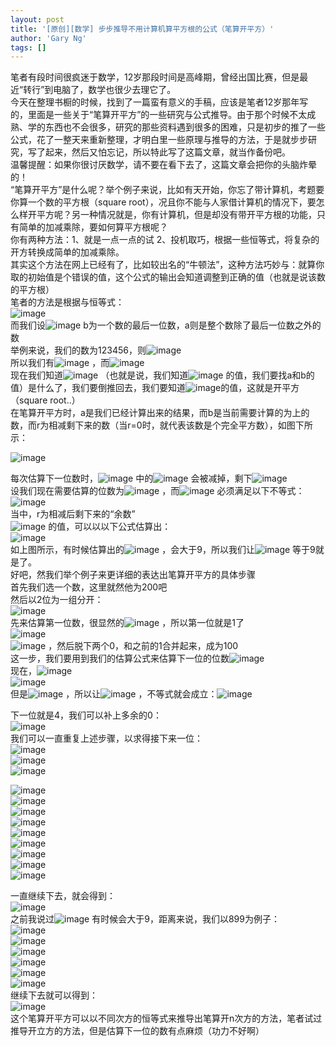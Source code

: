 ```yaml
---
layout: post
title: '[原创][数学] 步步推导不用计算机算平方根的公式（笔算开平方）'
author: 'Gary Ng'
tags: []
---
```


笔者有段时间很疯迷于数学，12岁那段时间是高峰期，曾经出国比赛，但是最近“转行”到电脑了，数学也很少去理它了。  
今天在整理书橱的时候，找到了一篇蛮有意义的手稿，应该是笔者12岁那年写的，里面是一些关于“笔算开平方”的一些研究与公式推导。由于那个时候不太成熟、学的东西也不会很多，研究的那些资料遇到很多的困难，只是初步的推了一些公式，花了一整天来重新整理，才明白里一些原理与推导的方法，于是就步步研究，写了起来，然后又怕忘记，所以特此写了这篇文章，就当作备份吧。  
温馨提醒：如果你很讨厌数学，请不要在看下去了，这篇文章会把你的头脑炸晕的！  
“笔算开平方”是什么呢？举个例子来说，比如有天开始，你忘了带计算机，考题要你算一个数的平方根（square root），况且你不能与人家借计算机的情况下，要怎么样开平方呢？另一种情况就是，你有计算机，但是却没有带开平方根的功能，只有简单的加减乘除，要如何算平方根呢？  
你有两种方法：1、就是一点一点的试 2、投机取巧，根据一些恒等式，将复杂的开方转换成简单的加减乘除。  
其实这个方法在网上已经有了，比如较出名的“牛顿法”，这种方法巧妙与：就算你取的初始值是个错误的值，这个公式的输出会知道调整到正确的值（也就是说该数的平方根）  
笔者的方法是根据与恒等式：  
![image](http://lh5.ggpht.com/-9brMAPdpg2I/UMXzXsVJyfI/AAAAAAAACxw/RrTA37QVJjs/image_thumb%25255B9%25255D.png?imgmax=800)  
而我们设![image](http://lh6.ggpht.com/-2EiNwl8yZas/UMXzZotu_KI/AAAAAAAACyA/akzDnA5YI6Y/image_thumb%25255B8%25255D.png?imgmax=800)  b为一个数的最后一位数，a则是整个数除了最后一位数之外的数  
举例来说，我们的数为123456，则![image](http://lh4.ggpht.com/-2qycMXS9Auo/UMXzbuNUfYI/AAAAAAAACyM/QbjHADhK178/image_thumb%25255B11%25255D.png?imgmax=800)   
所以我们有![image](http://lh3.ggpht.com/-64CEVhn9oI8/UMXzd5kevYI/AAAAAAAACyg/ea8tKpfueQQ/image_thumb%25255B13%25255D.png?imgmax=800) ，而![image](http://lh5.ggpht.com/-FXo_zLUkhjs/UMXzfciO7OI/AAAAAAAACyw/f4ynumWGStA/image_thumb%25255B14%25255D.png?imgmax=800)   
现在我们知道![image](http://lh4.ggpht.com/-7OboZ0MUp3g/UMXzhZ21xwI/AAAAAAAACzA/AX2uTsAyVPY/image_thumb%25255B15%25255D.png?imgmax=800) （也就是说，我们知道![image](http://lh6.ggpht.com/-gQf8N71dv98/UMXzjEqwk5I/AAAAAAAACzQ/Ghz4XWgVPis/image_thumb%25255B16%25255D.png?imgmax=800) 的值，我们要找a和b的值）是什么了，我们要倒推回去，我们要知道![image](http://lh6.ggpht.com/-2EiNwl8yZas/UMXzZotu_KI/AAAAAAAACyA/akzDnA5YI6Y/image_thumb%25255B8%25255D.png?imgmax=800)的值，这就是开平方（square root..）  
在笔算开平方时，a是我们已经计算出来的结果，而b是当前需要计算的为上的数，而r为相减剩下来的数（当r=0时，就代表该数是个完全平方数），如图下所示：  
  
![image](http://lh3.ggpht.com/-d2Lf1JyNBtI/UMXzlgJfMyI/AAAAAAAACzg/aIy_2DO7GX0/image_thumb%25255B21%25255D.png?imgmax=800)   
  
  
每次估算下一位数时，![image](http://lh6.ggpht.com/-wRRmG3NMclc/UMXznWmLlxI/AAAAAAAACzs/dZb5FCY3zc4/image_thumb%25255B18%25255D.png?imgmax=800) 中的![image](http://lh3.ggpht.com/-sxJhvpN2yms/UMXzpcZQg2I/AAAAAAAAC0A/4qM6CFGbNps/image_thumb%25255B19%25255D.png?imgmax=800) 会被减掉，剩下![image](http://lh5.ggpht.com/-cQTSocZW3G8/UMXzrdPC8nI/AAAAAAAAC0M/5rckWmOj3go/image_thumb%25255B22%25255D.png?imgmax=800)   
设我们现在需要估算的位数为![image](http://lh6.ggpht.com/-v4UXvD8-kig/UMXztEao4NI/AAAAAAAAC0c/NjJ2UGGaZqo/image_thumb%25255B23%25255D.png?imgmax=800) ，而![image](http://lh3.ggpht.com/-oebNs5synzE/UMXzvJPZ1WI/AAAAAAAAC0w/ALbnthwvrj0/image_thumb%25255B24%25255D.png?imgmax=800) 必须满足以下不等式：  
![image](http://lh3.ggpht.com/-kD5ztkTV6GU/UMXzw4I-KkI/AAAAAAAAC1A/-a4-wbihAwA/image_thumb%25255B25%25255D.png?imgmax=800)   
当中，r为相减后剩下来的“余数”  
![image](http://lh6.ggpht.com/--OKhFZJUoQ4/UMXzy5wNE7I/AAAAAAAAC1Q/nrAwlOMf4Bs/image_thumb%25255B26%25255D.png?imgmax=800) 的值，可以以以下公式估算出：  
![image](http://lh4.ggpht.com/-TP2ZanRlEHc/UMXz0iEg9PI/AAAAAAAAC1c/fUSP9eWU0B8/image_thumb%25255B28%25255D.png?imgmax=800)   
如上图所示，有时候估算出的![image](http://lh5.ggpht.com/-lDAD-dgLRX4/UMXz2dWGuqI/AAAAAAAAC1w/s_B-ZvqAWMI/image_thumb%25255B29%25255D.png?imgmax=800) ，会大于9，所以我们让![image](http://lh5.ggpht.com/-U7EoIc3QkTw/UMXz4IfLFcI/AAAAAAAAC2A/HRuL20nTDRg/image_thumb%25255B30%25255D.png?imgmax=800) 等于9就是了。  
好吧，然我们举个例子来更详细的表达出笔算开平方的具体步骤  
首先我们选一个数，这里就然他为200吧  
然后以2位为一组分开：  
![image](http://lh6.ggpht.com/-6O1gOYvWlhM/UMXz5qhWfJI/AAAAAAAAC2Q/ikLr5_ejUZ4/image_thumb%25255B31%25255D.png?imgmax=800)   
先来估算第一位数，很显然的![image](http://lh6.ggpht.com/-GGSSiU9L2y8/UMXz8hxqtUI/AAAAAAAAC2c/3Cdyl2o6MYQ/image_thumb%25255B32%25255D.png?imgmax=800) ，所以第一位就是1了  
![image](http://lh3.ggpht.com/-7xqQjJOmReY/UMXz-crQxnI/AAAAAAAAC2w/CRhsZSp-EOU/image_thumb%25255B36%25255D.png?imgmax=800)   
![image](http://lh6.ggpht.com/-HMhYwcIifYk/UMX0AK5M3CI/AAAAAAAAC3A/HZ9LW_I506c/image_thumb%25255B35%25255D.png?imgmax=800) ，然后脱下两个0，和之前的1合并起来，成为100  
这一步，我们要用到我们的估算公式来估算下一位的位数![image](http://lh6.ggpht.com/-r_BhvbhZNug/UMX0Cpd2ZFI/AAAAAAAAC3Q/EVgWCLcAUG0/image_thumb%25255B37%25255D.png?imgmax=800)   
现在，![image](http://lh6.ggpht.com/-7DVrbLtuYPA/UMX0EnmGQuI/AAAAAAAAC3g/Zq2i_aNp8mY/image_thumb%25255B38%25255D.png?imgmax=800)   
![image](http://lh6.ggpht.com/-E3jEp_pErhA/UMX0GpxGlxI/AAAAAAAAC3s/p1xKRq0rdbM/image_thumb%25255B39%25255D.png?imgmax=800)   
但是![image](http://lh5.ggpht.com/-5xo7BNEKLqc/UMX0Iv8RCAI/AAAAAAAAC38/IZTaabcwz8w/image_thumb%25255B40%25255D.png?imgmax=800) ，所以让![image](http://lh3.ggpht.com/-Q9hYJFWcnEs/UMX0Kps3ebI/AAAAAAAAC4Q/A3OdcUiOixI/image_thumb%25255B41%25255D.png?imgmax=800) ，不等式就会成立：![image](http://lh5.ggpht.com/-kVyma9XRQs4/UMX0MRHCTAI/AAAAAAAAC4g/csXsU3BFkAQ/image_thumb%25255B42%25255D.png?imgmax=800)   
  
下一位就是4，我们可以补上多余的0：  
![image](http://lh6.ggpht.com/-SON3WNSHZvE/UMX0OT9DJjI/AAAAAAAAC4w/PEidrZ-0WIM/image_thumb%25255B43%25255D.png?imgmax=800)   
我们可以一直重复上述步骤，以求得接下来一位：  
![image](http://lh6.ggpht.com/-9S3yGhd1HlM/UMX0QiHqiZI/AAAAAAAAC5A/owp0dy3AQxE/image_thumb%25255B45%25255D.png?imgmax=800)   
![image](http://lh3.ggpht.com/-uUyKj_upq1Q/UMX0SRn063I/AAAAAAAAC5M/rmIjUz52aps/image_thumb%25255B46%25255D.png?imgmax=800)   
![image](http://lh4.ggpht.com/-11lP5jRwUZs/UMX0UhAgZYI/AAAAAAAAC5g/zywhI6eGN4Q/image_thumb%25255B47%25255D.png?imgmax=800)   
  
![image](http://lh5.ggpht.com/-UCKi71Qr57s/UMX0WUL6o-I/AAAAAAAAC5w/6tBW2-j7mXk/image_thumb%25255B49%25255D.png?imgmax=800)   
![image](http://lh5.ggpht.com/-Fuz1nJFER6c/UMX0YO5bakI/AAAAAAAAC6A/AbLRLq_jVPM/image_thumb%25255B50%25255D.png?imgmax=800)   
![image](http://lh5.ggpht.com/-krsrLuhe2Dc/UMX0Z-IQ39I/AAAAAAAAC6Q/QWInLYrtvwc/image_thumb%25255B51%25255D.png?imgmax=800)  
![image](http://lh6.ggpht.com/-Y1JJTuv9rTo/UMX0cQsLfHI/AAAAAAAAC6g/0rEeEhBCuJE/image_thumb%25255B52%25255D.png?imgmax=800)   
![image](http://lh3.ggpht.com/-3zfJ8vwzCyY/UMX0eKLdsaI/AAAAAAAAC6w/9YNxCmEul3g/image_thumb%25255B53%25255D.png?imgmax=800)   
![image](http://lh6.ggpht.com/-pgw6YqrVjN4/UMX0gdtvvWI/AAAAAAAAC7A/sgazRhJsZsA/image_thumb%25255B54%25255D.png?imgmax=800)   
![image](http://lh3.ggpht.com/-hpwy8Lz9SsY/UMX0imrzU_I/AAAAAAAAC7M/kJLi8cOHADA/image_thumb%25255B55%25255D.png?imgmax=800)   
![image](http://lh4.ggpht.com/-otCZMtt6OwA/UMX0kThteEI/AAAAAAAAC7g/TsTxXgR-GLA/image_thumb%25255B56%25255D.png?imgmax=800)   
![image](http://lh5.ggpht.com/-sIqY5O50DYQ/UMX0mSf6Y8I/AAAAAAAAC7w/O3YIDZtJ104/image_thumb%25255B57%25255D.png?imgmax=800)   
  
一直继续下去，就会得到：  
![image](http://lh5.ggpht.com/-kRbEsl4hyzE/UMX0oSIO9EI/AAAAAAAAC8A/G1CvqZQExrk/image_thumb%25255B58%25255D.png?imgmax=800)   
之前我说过![image](http://lh4.ggpht.com/-d4MuQGuo97M/UMX0qO32tbI/AAAAAAAAC8Q/rJwdxBG1Q6U/image_thumb%25255B59%25255D.png?imgmax=800) 有时候会大于9，距离来说，我们以899为例子：  
![image](http://lh4.ggpht.com/-jzrthA3owAA/UMX0sI7iDBI/AAAAAAAAC8g/swUhmU1yhgE/image_thumb%25255B61%25255D.png?imgmax=800)   
![image](http://lh3.ggpht.com/-lxHZPF4jngI/UMX0uFVZZjI/AAAAAAAAC8s/eXeKXVmW9CU/image_thumb%25255B60%25255D.png?imgmax=800)   
![image](http://lh3.ggpht.com/-rkxkZZXrmqE/UMX0v6tSjwI/AAAAAAAAC9A/H1ljUFNjdi4/image_thumb%25255B62%25255D.png?imgmax=800)   
![image](http://lh3.ggpht.com/-kxaqfs2xsfQ/UMX0x8hyC2I/AAAAAAAAC9Q/WuUOAmGM9sE/image_thumb%25255B63%25255D.png?imgmax=800)   
![image](http://lh6.ggpht.com/-qqMwLIq9UUg/UMX00Lb4P2I/AAAAAAAAC9g/7r3Vl8j-2yQ/image_thumb%25255B64%25255D.png?imgmax=800)   
![image](http://lh4.ggpht.com/-kbO0IKEgn1s/UMX02J5-5NI/AAAAAAAAC9w/1bMsJpF7pu0/image_thumb%25255B65%25255D.png?imgmax=800)   
继续下去就可以得到：  
![image](http://lh4.ggpht.com/-kEwI2wkU0Ts/UMX04LEav8I/AAAAAAAAC-A/Ne_5G0zw2B0/image_thumb%25255B66%25255D.png?imgmax=800)   
这个笔算开平方可以以不同次方的恒等式来推导出笔算开n次方的方法，笔者试过推导开立方的方法，但是估算下一位的数有点麻烦（功力不好啊）
